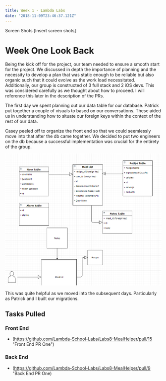 ```yaml
---
title: Week 1 - Lambda Labs
date: "2018-11-09T23:46:37.121Z"
---
```

Screen Shots
[Insert screen shots]

# Week One Look Back

Being the kick off for the project, our team needed to ensure a smooth start for the project. We discussed in depth the importance of planning and the necessity to develop a plan that was static enough to be reliable but also organic such that it could evolve as the work load necessitated. Additionally, our group is constructed of 3 full stack and 2 iOS devs. This was considered carefully as we thought about how to proceed. I will reference this later in the description of the PRs.

The first day we spent planning out our data table for our database. Patrick put together a couple of visuals to based on our conversations. These aided us in understanding how to situate our foreign keys within the context of the rest of our data.

Casey peeled off to organize the front end so that we could seemlessly move into that after the db came together. We decided to put two engineers on the db because a successful implementation was crucial for the entirety of the group.

![Data Map](src/assets/Datamap.png "Mapping our data prior to db construction")

This was quite helpful as we moved into the subsequent days. Particularly as Patrick and I built our migrations. 




## Tasks Pulled
### Front End
 - (https://github.com/Lambda-School-Labs/Labs8-MealHelper/pull/15 "Front End PR One")


### Back End

- (https://github.com/Lambda-School-Labs/Labs8-MealHelper/pull/9 "Back End PR One)